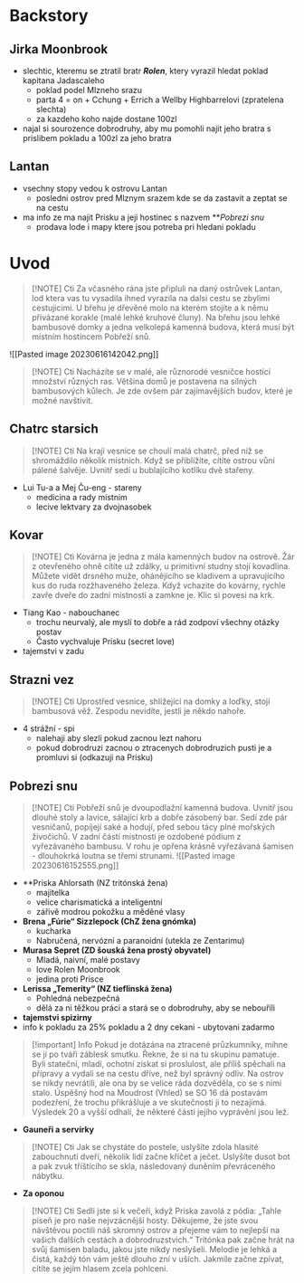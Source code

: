 # Backstory
## Jirka Moonbrook
- slechtic, kteremu se ztratil bratr ***Rolen***, ktery vyrazil hledat poklad kapitana Jadascaleho
	- poklad podel Mlzneho srazu
	- parta 4 = on + Cchung + Errich a Wellby Highbarrelovi (zpratelena slechta)
	- za kazdeho koho najde dostane 100zl
- najal si sourozence dobrodruhy, aby mu pomohli najit jeho bratra s prislibem pokladu a 100zl za jeho bratra

## Lantan
- vsechny stopy vedou k ostrovu Lantan
	- posledni ostrov pred Mlznym srazem kde se da zastavit a zeptat se na cestu
- ma info ze ma najit Prisku a jeji hostinec s nazvem ***Pobrezi snu* 
	- prodava lode i mapy ktere jsou potreba pri hledani pokladu

# Uvod

> [!NOTE] Cti
> Za včasného rána jste připluli na daný ostrůvek Lantan, lod ktera vas tu vysadila ihned vyrazila na dalsi cestu se zbylimi cestujicimi. U břehu je dřevěné molo na kterém stojíte a k němu přivázané korakle (malé lehké kruhové čluny). Na břehu jsou lehké bambusové domky a jedna velkolepá kamenná budova, která musí být místním hostincem Pobřeží snů.

![[Pasted image 20230616142042.png]]

> [!NOTE] Cti
> Nacházíte se v malé, ale různorodé vesničce hostící množství různých ras. Většina domů je postavena na silných bambusových kůlech. Je zde ovšem pár zajímavějších budov, které je možné navštívit.

## Chatrc starsich

> [!NOTE] Cti
> Na kraji vesnice se choulí malá chatrč, před níž se shromáždilo několik místních. Když se přiblížíte, cítíte ostrou vůni pálené šalvěje. Uvnitř sedí u bublajícího kotlíku dvě stařeny.

- Lui Tu-a a Mej Ču-eng - stareny
	- medicina a rady mistnim
	- lecive lektvary za dvojnasobek

## Kovar

> [!NOTE] Cti
> Kovárna je jedna z mála kamenných budov na ostrově. Žár z otevřeného ohně cítíte už zdálky, u primitivní studny stojí kovadlina. Můžete vidět drsného muže, ohánějícího se kladivem a upravujícího kus do ruda rozžhaveného železa. Když vchazite do kovárny, rychle zavře dveře do zadní místnosti a zamkne je. Klic si povesi na krk.

- Tiang Kao - nabouchanec
	- trochu neurvalý, ale myslí to dobře a rád zodpoví všechny otázky postav
	- Často vychvaluje Prisku (secret love)
- tajemstvi v zadu

## Strazni vez

> [!NOTE] Cti
> Uprostřed vesnice, shlížející na domky a loďky, stojí bambusová věž. Zespodu nevidíte, jestli je někdo nahoře.

- 4 strážní - spi
	- nalehaji aby slezli pokud zacnou lezt nahoru
	- pokud dobrodruzi zacnou o ztracenych dobrodruzich pusti je a promluvi si (odkazuji na Prisku)

## Pobrezi snu

> [!NOTE] Cti
> Pobřeží snů je dvoupodlažní kamenná budova. Uvnitř jsou dlouhé stoly a lavice, sálající krb a dobře zásobený bar. Sedí zde pár vesničanů, popíjejí saké a hodují, před sebou tácy plné mořských živočichů. V zadní části místnosti je ozdobené pódium z  vyřezávaného bambusu. V rohu je opřena krásně vyřezávaná šamisen - dlouhokrká loutna se třemi strunami.
![[Pasted image 20230616152555.png]]
- **Priska Ahlorsath (NZ tritónská žena)
	- majitelka
	- velice charismatická a inteligentní
	- zářivě modrou pokožku a měděné vlasy
- **Brena „Fúrie“ Sizzlepock (ChZ žena gnómka)**
	- kucharka
	- Nabručená, nervózní a paranoidní (utekla ze Zentarimu)
- **Murasa Sepret (ZD šouská žena prostý obyvatel)**
	- Mladá, naivní, malé postavy
	- love Rolen Moonbrook
	- jedina proti Prisce
- **Lerissa „Temerity“ (NZ tieflinská žena)**
	- Pohledná nebezpečná
	- dělá za ni těžkou práci a stará se o dobrodruhy, aby se nebouřili
- **tajemstvi spizirny**
- info k pokladu za 25% pokladu a 2 dny cekani - ubytovani zadarmo

> [!important] Info
> Pokud je dotázána na ztracené průzkumníky, mihne se jí po tváři záblesk smutku. Řekne, že si na tu skupinu pamatuje. Byli stateční, mladí, ochotní získat si proslulost, ale příliš spěchali na přípravy a vydali se na cestu dříve, než byl správný odliv. Na ostrov se nikdy nevrátili, ale ona by se velice ráda dozvěděla, co se s nimi stalo. Úspěšný hod na Moudrost (Vhled) se SO 16 dá postavám podezření, že trochu přikrášluje a ve skutečnosti ji to nezajímá. Výsledek 20 a vyšší odhalí, že některé části jejího vyprávění jsou lež.

- **Gauneři a servírky**
> [!NOTE] Cti
> Jak se chystáte do postele, uslyšíte zdola hlasité zabouchnutí dveří, několik lidí začne křičet a ječet. Uslyšíte dusot bot a pak zvuk tříštícího se skla, následovaný duněním převráceného nábytku.

- **Za oponou**
> [!NOTE] Cti
> Sedli jste si k večeři, když Priska zavolá z pódia: „Tahle píseň je pro naše nejvzácnější hosty. Děkujeme, že jste svou návštěvou poctili náš skromný ostrov a přejeme vám to nejlepší na vašich dalších cestách a dobrodruzstvich.“ Tritónka pak začne hrát na svůj šamisen baladu, jakou jste nikdy neslyšeli. Melodie je lehká a čistá, každý tón vám ještě dlouho zní v uších. Jakmile začne zpívat, cítíte se jejím hlasem zcela pohlceni.
